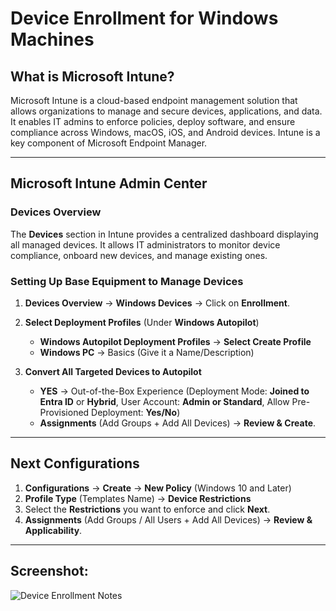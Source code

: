 # Device Enrollment for Windows Machines

## What is Microsoft Intune?
Microsoft Intune is a cloud-based endpoint management solution that allows organizations to manage and secure devices, applications, and data. It enables IT admins to enforce policies, deploy software, and ensure compliance across Windows, macOS, iOS, and Android devices. Intune is a key component of Microsoft Endpoint Manager.

---

## Microsoft Intune Admin Center

### Devices Overview
The **Devices** section in Intune provides a centralized dashboard displaying all managed devices. It allows IT administrators to monitor device compliance, onboard new devices, and manage existing ones.

### Setting Up Base Equipment to Manage Devices
1. **Devices Overview** → **Windows Devices** → Click on **Enrollment**.

2. **Select Deployment Profiles** (Under **Windows Autopilot**)
   - **Windows Autopilot Deployment Profiles** → **Select Create Profile**
   - **Windows PC** → Basics (Give it a Name/Description)

3. **Convert All Targeted Devices to Autopilot**
   - **YES** → Out-of-the-Box Experience (Deployment Mode: **Joined to Entra ID** or **Hybrid**, User Account: **Admin or Standard**, Allow Pre-Provisioned Deployment: **Yes/No**)
   - **Assignments** (Add Groups + Add All Devices) → **Review & Create**.

---

## Next Configurations

1. **Configurations** → **Create** → **New Policy** (Windows 10 and Later)
2. **Profile Type** (Templates Name) → **Device Restrictions**
3. Select the **Restrictions** you want to enforce and click **Next**.
4. **Assignments** (Add Groups / All Users + Add All Devices) → **Review & Applicability**.

---

## Screenshot:
![Device Enrollment Notes](attachment:<your_screenshot_filename>)
